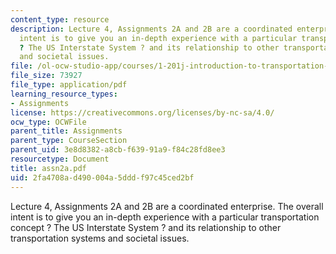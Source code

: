 ```yaml
---
content_type: resource
description: Lecture 4, Assignments 2A and 2B are a coordinated enterprise. The overall
  intent is to give you an in-depth experience with a particular transportation concept
  ? The US Interstate System ? and its relationship to other transportation systems
  and societal issues.
file: /ol-ocw-studio-app/courses/1-201j-introduction-to-transportation-systems-fall-2006/2fa4708ad490004a5dddf97c45ced2bf_assn2a.pdf
file_size: 73927
file_type: application/pdf
learning_resource_types:
- Assignments
license: https://creativecommons.org/licenses/by-nc-sa/4.0/
ocw_type: OCWFile
parent_title: Assignments
parent_type: CourseSection
parent_uid: 3e8d8382-a8cb-f639-91a9-f84c28fd8ee3
resourcetype: Document
title: assn2a.pdf
uid: 2fa4708a-d490-004a-5ddd-f97c45ced2bf
---
```

Lecture 4, Assignments 2A and 2B are a coordinated enterprise. The overall intent is to give you an in-depth experience with a particular transportation concept ? The US Interstate System ? and its relationship to other transportation systems and societal issues.